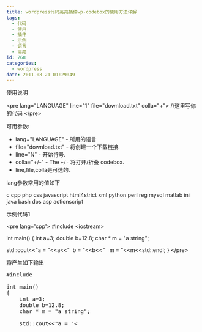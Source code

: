 ```yaml
---
title: wordpress代码高亮插件wp-codebox的使用方法详解
tags:
  - 代码
  - 使用
  - 插件
  - 示例
  - 语言
  - 高亮
id: 768
categories:
  - wordpress
date: 2011-08-21 01:29:49
---
```


使用说明

&lt;pre lang="LANGUAGE" line="1" file="download.txt" colla="+"&gt;
//这里写你的代码
&lt;/pre&gt;

可用参数:
* lang="LANGUAGE" -    所用的语言
* file="download.txt" -  将创建一个下载链接.
* line="N"  - 开始行号.
* colla="+/-"   - The `+/-` 将打开/折叠 codebox.
* line,file,colla是可选的.

lang参数常用的值如下

c cpp php css javascript html4strict xml python perl reg mysql matlab ini java bash dos asp actionscript

示例代码1

&lt;pre lang='cpp'&gt;
#include &lt;iostream&gt;

int main()
{
int a=3;
double b=12.8;
char * m = "a string";

std::cout&lt;&lt;"a = "&lt;&lt;a&lt;&lt;"  b = "&lt;&lt;b&lt;&lt;"   m = "&lt;&lt;m&lt;&lt;std::endl;
}
&lt;/pre&gt;

将产生如下输出
<pre lang="cpp">
#include <iostream>

int main()
{
	int a=3;
	double b=12.8;
	char * m = "a string";

	std::cout<<"a = "<<a<<"  b = "<<b<<"   m = "<<m<<std::endl;
}
</pre>